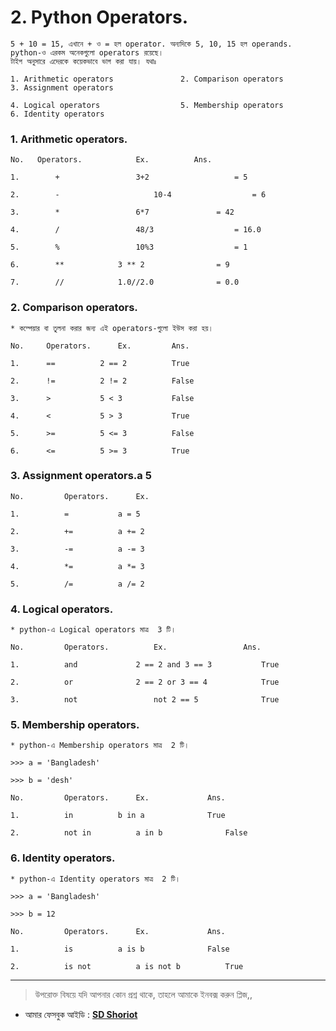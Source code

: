 # 2. Python Operators.


	5 + 10 = 15, এখানে + ও = হল operator. অন্যদিকে 5, 10, 15 হল operands. python-ও এরকম অনেকগুলো operators রয়েছে। 
	টাইপ অনুসারে এদেরকে কয়েকভাবে ভাগ করা যায়। যথাঃ

	1. Arithmetic operators               2. Comparison operators        3. Assignment operators
	
	4. Logical operators                  5. Membership operators        6. Identity operators
	
	                 
	

### 1. Arithmetic operators.
	
	No.	  Operators. 			Ex.			 Ans.

	1. 	      +			        3+2     	          = 5

	2. 	      -	    		        10-4		          = 6

	3. 	      *			        6*7		          = 42

	4. 	      /			        48/3		          = 16.0

	5. 	      %			        10%3		          = 1

	6. 	      **			3 ** 2		          = 9

	7. 	      //			1.0//2.0	          = 0.0


### 2. Comparison operators.

	* কম্পেয়ার বা তুলনা করার জন্য এই operators-গুলো ইউস করা হয়।

	No.		Operators. 		Ex.			Ans.

	1.		==			2 == 2			True

	2.		!=			2 != 2			False

	3.		>			5 < 3			False

	4.		<			5 > 3			True

	5.		>=			5 <= 3			False

	6.		<=			5 >= 3			True


### 3. Assignment operators.a 5

	No.			Operators. 		Ex.				

	1.			=			a = 5

	2.			+=			a += 2	

	3.			-=			a -= 3	

	4.			*=			a *= 3

	5.			/=			a /= 2


### 4. Logical operators.

	* python-এ Logical operators মাত্র  3 টি।

	No.			Operators. 			Ex.					Ans.

	1.			and				2 == 2 and 3 == 3			True

	2.			or 				2 == 2 or 3 == 4 			True

	3.			not 				not 2 == 5 				True

### 5. Membership operators.

	* python-এ Membership operators মাত্র  2 টি।

	>>> a = 'Bangladesh'

	>>> b = 'desh'

	No.			Operators. 		Ex.				Ans.

	1.			in 			b in a 				True

	2. 			not in 			a in b 				False

### 6. Identity operators.

	* python-এ Identity operators মাত্র  2 টি।

	>>> a = 'Bangladesh'

	>>> b = 12

	No.			Operators. 		Ex.				Ans.

	1.			is 			a is b 				False

	2.			is not 			a is not b			True

---

> উপরোক্ত বিষয়ে যদি আপনার কোন প্রশ্ন থাকে, তাহলে আমাকে ইনবক্স করুন প্লিজ,,

* আমার ফেসবুক আইডি :  **[SD Shoriot](https://www.facebook.com/shoriot)**